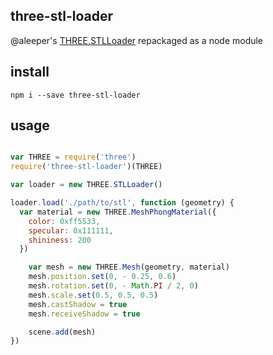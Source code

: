 ## three-stl-loader

@aleeper's [THREE.STLLoader](http://threejs.org/examples/js/loaders/STLLoader.js) repackaged as a node module

## install

`npm i --save three-stl-loader`

## usage

```js

var THREE = require('three')
require('three-stl-loader')(THREE)

var loader = new THREE.STLLoader()

loader.load('./path/to/stl', function (geometry) {
  var material = new THREE.MeshPhongMaterial({
    color: 0xff5533,
    specular: 0x111111,
    shininess: 200
  })

	var mesh = new THREE.Mesh(geometry, material)
	mesh.position.set(0, - 0.25, 0.6)
	mesh.rotation.set(0, - Math.PI / 2, 0)
	mesh.scale.set(0.5, 0.5, 0.5)
	mesh.castShadow = true
	mesh.receiveShadow = true

	scene.add(mesh)
})

```
